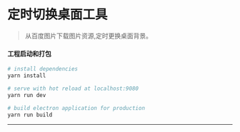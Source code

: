 # 定时切换桌面工具

> 从百度图片下载图片资源,定时更换桌面背景。

#### 工程启动和打包

``` bash
# install dependencies
yarn install

# serve with hot reload at localhost:9080
yarn run dev

# build electron application for production
yarn run build


```

---

